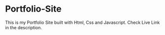 # Portfolio-Site
This is my Portfolio Site built with Html, Css and Javascript. Check Live Link in the description.
